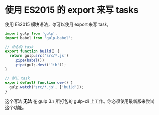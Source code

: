 # 使用 ES2015 的 export 来写 tasks

使用 ES2015 模块语法，你可以使用 export 来写 task。

```js
import gulp from 'gulp';
import babel from 'gulp-babel';

// 命名的 task
export function build() {
  return gulp.src('src/*.js')
    .pipe(babel())
    .pipe(gulp.dest('lib'));
}

// 默认 task
export default function dev() {
  gulp.watch('src/*.js', ['build']);
}
```

这个写法 **无法** 在 gulp 3.x 所打包的 gulp-cli 上工作。你必须使用最新版来尝试这个功能。
